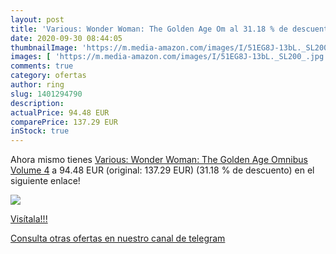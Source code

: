 ```yaml
---
layout: post
title: 'Various: Wonder Woman: The Golden Age Om al 31.18 % de descuento'
date: 2020-09-30 08:44:05
thumbnailImage: 'https://m.media-amazon.com/images/I/51EG8J-13bL._SL200_.jpg'
images: [ 'https://m.media-amazon.com/images/I/51EG8J-13bL._SL200_.jpg' ]
comments: true
category: ofertas
author: ring
slug: 1401294790
description:
actualPrice: 94.48 EUR
comparePrice: 137.29 EUR
inStock: true
---
```


Ahora mismo tienes [Various: Wonder Woman: The Golden Age Omnibus Volume 4](https://www.amazon.com/dp/1401294790/?tag=redken08-20) a 94.48 EUR (original: 137.29 EUR) (31.18 %  de descuento) en el siguiente enlace!

[![](https://m.media-amazon.com/images/I/51EG8J-13bL._SL200_.jpg)](https://www.amazon.com/dp/1401294790/?tag=redken08-20)

[Visítala!!!](https://www.amazon.com/dp/1401294790/?tag=redken08-20)

[Consulta otras ofertas en nuestro canal de telegram](https://t.me/s/ofertas25)
